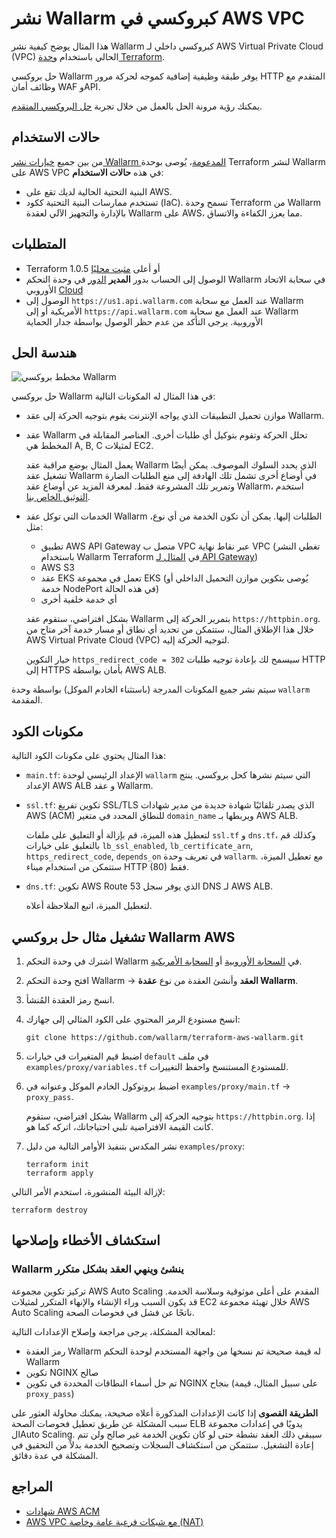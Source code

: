 # نشر Wallarm كبروكسي في AWS VPC

هذا المثال يوضح كيفية نشر Wallarm كبروكسي داخلي لـ AWS Virtual Private Cloud (VPC) الحالي باستخدام [وحدة Terraform](https://registry.terraform.io/modules/wallarm/wallarm/aws/).

حل بروكسي Wallarm يوفر طبقة وظيفية إضافية كموجه لحركة مرور HTTP المتقدم مع وظائف أمان WAF وAPI.

يمكنك رؤية مرونة الحل بالعمل من خلال تجربة [حل البروكسي المتقدم](https://github.com/wallarm/terraform-aws-wallarm/tree/main/examples/advanced).

## حالات الاستخدام

من بين جميع [خيارات نشر Wallarm المدعومة](https://docs.wallarm.com/installation/supported-deployment-options)، يُوصى بوحدة Terraform لنشر Wallarm على AWS VPC في هذه **حالات الاستخدام**:

* البنية التحتية الحالية لديك تقع على AWS.
* تستخدم ممارسات البنية التحتية ككود (IaC). تسمح وحدة Terraform من Wallarm بالإدارة والتجهيز الآلي لعقدة Wallarm على AWS، مما يعزز الكفاءة والاتساق.

## المتطلبات

* Terraform 1.0.5 أو أعلى [مثبت محليًا](https://learn.hashicorp.com/tutorials/terraform/install-cli)
* الوصول إلى الحساب بدور **المدير** [الدور](https://docs.wallarm.com/user-guides/settings/users/#user-roles) في وحدة التحكم Wallarm في سحابة الاتحاد الأوروبي [Cloud](https://docs.wallarm.com/about-wallarm/overview/#cloud)
* الوصول إلى `https://us1.api.wallarm.com` عند العمل مع سحابة Wallarm الأمريكية أو إلى `https://api.wallarm.com` عند العمل مع سحابة Wallarm الأوروبية. يرجى التأكد من عدم حظر الوصول بواسطة جدار الحماية

## هندسة الحل

![مخطط بروكسي Wallarm](https://github.com/wallarm/terraform-aws-wallarm/blob/main/images/wallarm-as-proxy.png?raw=true)

حل بروكسي Wallarm في هذا المثال له المكونات التالية:

* موازن تحميل التطبيقات الذي يواجه الإنترنت يقوم بتوجيه الحركة إلى عقد Wallarm.
* عقد Wallarm تحلل الحركة وتقوم بتوكيل أي طلبات أخرى. العناصر المقابلة في المخطط هي A, B, C لمثيلات EC2.

    يعمل المثال بوضع مراقبة عقد Wallarm الذي يحدد السلوك الموصوف. يمكن أيضًا تشغيل عقد Wallarm في أوضاع أخرى تشمل تلك الهادفة إلى منع الطلبات الضارة وتمرير تلك المشروعة فقط. لمعرفة المزيد عن أوضاع عقد Wallarm، استخدم [التوثيق الخاص بنا](https://docs.wallarm.com/admin-en/configure-wallarm-mode/).
* الخدمات التي توكل عقد Wallarm الطلبات إليها. يمكن أن تكون الخدمة من أي نوع، مثل:

    * تطبيق AWS API Gateway متصل ب VPC عبر نقاط نهاية VPC (تغطي النشر باستخدام Wallarm Terraform في [المثال لـ API Gateway](https://github.com/wallarm/terraform-aws-wallarm/tree/main/examples/apigateway))
    * AWS S3
    * عقد EKS تعمل في مجموعة EKS (يُوصى بتكوين موازن التحميل الداخلي أو خدمة NodePort في هذه الحالة)
    * أي خدمة خلفية أخرى

    بشكل افتراضي، ستقوم عقد Wallarm بتمرير الحركة إلى `https://httpbin.org`. خلال هذا الإطلاق المثال، ستتمكن من تحديد أي نطاق أو مسار خدمة آخر متاح من AWS Virtual Private Cloud (VPC) لتوجيه الحركة إليه.

    خيار التكوين `https_redirect_code = 302` سيسمح لك بإعادة توجيه طلبات HTTP إلى HTTPS بأمان بواسطة AWS ALB.

سيتم نشر جميع المكونات المدرجة (باستثناء الخادم الموكل) بواسطة وحدة `wallarm` المقدمة.

## مكونات الكود

هذا المثال يحتوي على مكونات الكود التالية:

* `main.tf`: الإعداد الرئيسي لوحدة `wallarm` التي سيتم نشرها كحل بروكسي. ينتج الإعداد AWS ALB و عقد Wallarm.
* `ssl.tf`: تكوين تفريغ SSL/TLS الذي يصدر تلقائيًا شهادة جديدة من مدير شهادات AWS (ACM) للنطاق المحدد في متغير `domain_name` ويربطها بـ AWS ALB.

    لتعطيل هذه الميزة، قم بإزالة أو التعليق على ملفات `ssl.tf` و `dns.tf`، وكذلك قم بالتعليق على خيارات `lb_ssl_enabled`, `lb_certificate_arn`, `https_redirect_code`, `depends_on` في تعريف وحدة `wallarm`. مع تعطيل الميزة، ستتمكن من استخدام ميناء HTTP (80) فقط.
* `dns.tf`: تكوين AWS Route 53 الذي يوفر سجل DNS لـ AWS ALB.

    لتعطيل الميزة، اتبع الملاحظة أعلاه.

## تشغيل مثال حل بروكسي Wallarm AWS

1. اشترك في وحدة التحكم Wallarm في [السحابة الأوروبية](https://my.wallarm.com/nodes) أو [السحابة الأمريكية](https://us1.my.wallarm.com/nodes).
1. افتح وحدة التحكم Wallarm → **العقد** وأنشئ العقدة من نوع **عقدة Wallarm**.
1. انسخ رمز العقدة المُنشأ.
1. انسخ مستودع الرمز المحتوي على الكود المثالي إلى جهازك:

    ```
    git clone https://github.com/wallarm/terraform-aws-wallarm.git
    ```
1. اضبط قيم المتغيرات في خيارات `default` في ملف `examples/proxy/variables.tf` للمستودع المستنسخ واحفظ التغييرات.
1. اضبط بروتوكول الخادم الموكل وعنوانه في `examples/proxy/main.tf` → `proxy_pass`.

    بشكل افتراضي، ستقوم Wallarm بتوجيه الحركة إلى `https://httpbin.org`. إذا كانت القيمة الافتراضية تلبي احتياجاتك، اتركه كما هو.
1. نشر المكدس بتنفيذ الأوامر التالية من دليل `examples/proxy`:

    ```
    terraform init
    terraform apply
    ```

لإزالة البيئة المنشورة، استخدم الأمر التالي:

```
terraform destroy
```

## استكشاف الأخطاء وإصلاحها

### Wallarm ينشئ وينهي العقد بشكل متكرر

تركيز تكوين مجموعة AWS Auto Scaling المقدم على أعلى موثوقية وسلاسة الخدمة. قد يكون السبب وراء الإنشاء والإنهاء المتكرر لمثيلات EC2 خلال تهيئة مجموعة AWS Auto Scaling ناتجًا عن فشل في فحوصات الصحة.

لمعالجة المشكلة، يرجى مراجعة وإصلاح الإعدادات التالية:

* رمز العقدة Wallarm له قيمة صحيحة تم نسخها من واجهة المستخدم لوحدة التحكم Wallarm
* تكوين NGINX صالح
* تم حل أسماء النطاقات المحددة في تكوين NGINX بنجاح (على سبيل المثال، قيمة `proxy_pass`)

**الطريقة القصوى** إذا كانت الإعدادات المذكورة أعلاه صحيحة، يمكنك محاولة العثور على سبب المشكلة عن طريق تعطيل فحوصات الصحة ELB يدويًا في إعدادات مجموعة الAuto Scaling. سيبقي ذلك العقد نشطة حتى لو كان تكوين الخدمة غير صالح ولن تتم إعادة التشغيل. ستتمكن من استكشاف السجلات وتصحيح الخدمة بدلاً من التحقيق في المشكلة في عدة دقائق.

## المراجع

* [شهادات AWS ACM](https://docs.aws.amazon.com/acm/latest/userguide/gs.html)
* [AWS VPC مع شبكات فرعية عامة وخاصة (NAT)](https://docs.aws.amazon.com/vpc/latest/userguide/VPC_Scenario2.html)